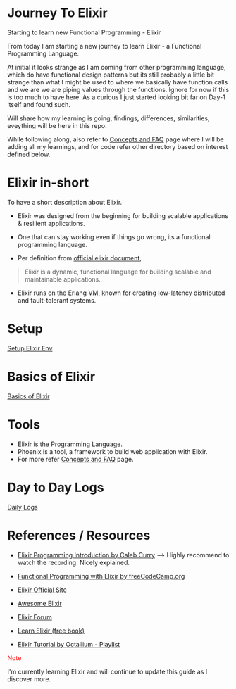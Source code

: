 # Journey To Elixir
Starting to learn new Functional Programming - Elixir

From today I am starting a new journey to learn Elixir - a Functional Programming Language. 

At initial it looks strange as I am coming from other programming language, which do have functional design patterns but its still probably a little bit strange than what I might be used to where we basically have function calls and we are we are piping values through the functions. Ignore for now if this is too much to have here. As a curious I just started looking bit far on Day-1 itself and found such.

Will share how my learning is going, findings, differences, similarities, eveything will be here in this repo.

While following along, also refer to [Concepts and FAQ](/Concepts-And-FAQ/) page where I will be adding all my learnings, and for code refer other directory based on interest defined below.

# Elixir in-short
To have a short description about Elixir.

- Elixir was designed from the beginning for building scalable applications & resilient applications. 

- One that can stay working even if things go wrong, its a functional programming language.

- Per definition from [official elixir document](http://elixir-lang.org),
> Elixir is a dynamic, functional language for building scalable and maintainable applications.

- Elixir runs on the Erlang VM, known for creating low-latency distributed and fault-tolerant systems.

# Setup
[Setup Elixir Env](/Setup/Setup.md)


# Basics of Elixir
[Basics of Elixir](/Basic/)


# Tools 
- Elixir is the Programming Language.
- Phoenix is a tool, a framework to build web application with Elixir.
- For more refer [Concepts and FAQ](/Concepts-And-FAQ/) page.


# Day to Day Logs
[Daily Logs](/Study-Logs/)

# References / Resources
- [Elixir Programming Introduction by Caleb Curry](https://www.youtube.com/watch?v=-lgtb-YSUWE&t=2022s) --> Highly recommend to watch the recording. Nicely explained.

- [Functional Programming with Elixir by freeCodeCamp.org](https://www.youtube.com/watch?v=IiIgm_yaoOA)

- [Elixir Official Site](https://elixir-lang.org/)
  
- [Awesome Elixir](https://github.com/h4cc/awesome-elixir)
  
- [Elixir Forum](https://elixirforum.com/)
  
- [Learn Elixir (free book)](https://elixirschool.com/)

- [Elixir Tutorial by Octallium - Playlist](https://www.youtube.com/playlist?list=PLYwEjF73cpLm7ER-veWSaFxbGrKqP-3li)


<font color="#ff0000">Note</font>

I'm currently learning Elixir and will continue to update this guide as I discover more. 

